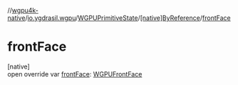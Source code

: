 //[wgpu4k-native](../../../../index.md)/[io.ygdrasil.wgpu](../../index.md)/[WGPUPrimitiveState](../index.md)/[[native]ByReference](index.md)/[frontFace](front-face.md)

# frontFace

[native]\
open override var [frontFace](front-face.md): [WGPUFrontFace](../../-w-g-p-u-front-face/index.md)